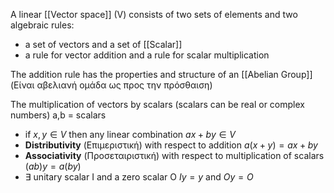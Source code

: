 A linear [[Vector space]] (V) consists of two sets of elements and two algebraic rules: 
- a set of vectors  and a set of [[Scalar]] 
- a rule for vector addition and a rule for scalar multiplication

The addition rule has the properties and structure of an [[Abelian Group]]
(Είναι αβελιανή ομάδα ως προς την πρόσθαιση)

The multiplication of vectors by scalars (scalars can be real or complex numbers)
a,b = scalars
- if $x,y \in V$  then any linear combination $ax+by \in V$
- **Distributivity** (Επιμεριστική) with respect to addition
$a(x+y)=ax+by$
- **Associativity** (Προσεταιριστική) with respect to multiplication of scalars
$(ab)y=a(by)$
- $\exists$  unitary scalar I and a zero scalar O
$Iy=y$ and $Oy=O$
